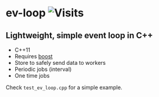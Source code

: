 # ev-loop ![Visits](https://lambda.348575.xyz/repo-view-counter?repo=ev-loop)

## Lightweight, simple event loop in C++

* C++11
* Requires [boost](https://www.boost.org/)
* Store to safely send data to workers
* Periodic jobs (interval)
* One time jobs

Check `test_ev_loop.cpp` for a simple example.
